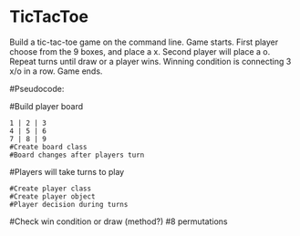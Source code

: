 # TicTacToe

Build a tic-tac-toe game on the command line. Game starts.
First player choose from the 9 boxes, and place a x. Second player will place a o. Repeat turns until draw or a player wins. Winning condition is connecting 3 x/o in a row. Game ends.

#Pseudocode:


#Build player board

    1 | 2 | 3
    4 | 5 | 6
    7 | 8 | 9
    #Create board class
    #Board changes after players turn

#Players will take turns to play

    #Create player class
    #Create player object
    #Player decision during turns

#Check win condition or draw (method?)
    #8 permutations